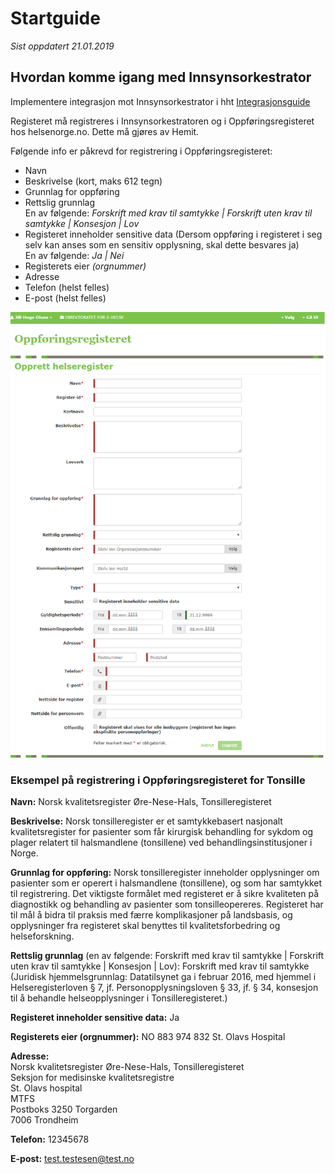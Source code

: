 # Startguide

*Sist oppdatert 21.01.2019*

## Hvordan komme igang med Innsynsorkestrator

Implementere integrasjon mot Innsynsorkestrator i hht [Integrasjonsguide](Integrasjonsguide)

Registeret må registreres i Innsynsorkestratoren og i Oppføringsregisteret hos helsenorge.no. Dette må gjøres av Hemit.

Følgende info er påkrevd for registrering i Oppføringsregisteret:

- Navn
- Beskrivelse (kort, maks 612 tegn)
- Grunnlag for oppføring
- Rettslig grunnlag  
En av følgende: *Forskrift med krav til samtykke | Forskrift uten krav til samtykke | Konsesjon | Lov*
- Registeret inneholder sensitive data (Dersom oppføring i registeret i seg selv kan anses som en sensitiv opplysning, skal dette besvares ja)  
En av følgende: *Ja | Nei*
- Registerets eier *(orgnummer)*
- Adresse
- Telefon (helst felles)
- E-post (helst felles)

![Info til Oppføringsregisteret](img/oppforingsregisteret.png "Info til Oppføringsregisteret")

### Eksempel på registrering i Oppføringsregisteret for Tonsille

**Navn:** Norsk kvalitetsregister Øre-Nese-Hals, Tonsilleregisteret

**Beskrivelse:** Norsk tonsilleregister er et samtykkebasert nasjonalt kvalitetsregister for pasienter som får kirurgisk behandling for sykdom og plager relatert til halsmandlene (tonsillene) ved behandlingsinstitusjoner i Norge.

**Grunnlag for oppføring:** Norsk tonsilleregister inneholder opplysninger om pasienter som er operert i halsmandlene (tonsillene), og som har samtykket til registrering. Det viktigste formålet med registeret er å sikre kvaliteten på diagnostikk og behandling av pasienter som tonsilleopereres. Registeret har til mål å bidra til praksis med færre komplikasjoner på landsbasis, og opplysninger fra registeret skal benyttes til kvalitetsforbedring og helseforskning.

**Rettslig grunnlag** (en av følgende: Forskrift med krav til samtykke | Forskrift uten krav til samtykke | Konsesjon | Lov): Forskrift med krav til samtykke  
(Juridisk hjemmelsgrunnlag: Datatilsynet ga i februar 2016, med hjemmel i Helseregisterloven § 7, jf. Personopplysningsloven § 33, jf. § 34, konsesjon til å behandle helseopplysninger i Tonsilleregisteret.)

**Registeret inneholder sensitive data:** Ja

**Registerets eier (orgnummer):** NO 883 974 832 St. Olavs Hospital

**Adresse:**  
Norsk kvalitetsregister Øre-Nese-Hals, Tonsilleregisteret  
Seksjon for medisinske kvalitetsregistre  
St. Olavs hospital  
MTFS  
Postboks 3250 Torgarden  
7006 Trondheim  

**Telefon:** 12345678

**E-post:** test.testesen@test.no
